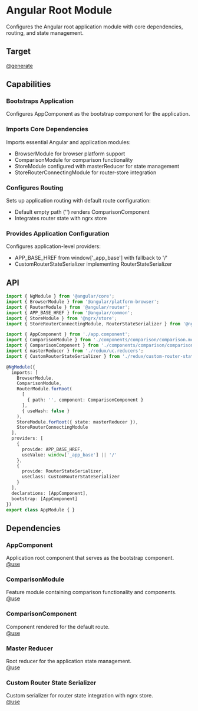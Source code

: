 # Angular Root Module

Configures the Angular root application module with core dependencies, routing, and state management.

## Target

[@generate](../../src/app/app.module.ts)

## Capabilities

### Bootstraps Application

Configures AppComponent as the bootstrap component for the application.

### Imports Core Dependencies

Imports essential Angular and application modules:
- BrowserModule for browser platform support
- ComparisonModule for comparison functionality
- StoreModule configured with masterReducer for state management
- StoreRouterConnectingModule for router-store integration

### Configures Routing

Sets up application routing with default route configuration:
- Default empty path ('') renders ComparisonComponent
- Integrates router state with ngrx store

### Provides Application Configuration

Configures application-level providers:
- APP_BASE_HREF from window['_app_base'] with fallback to '/'
- CustomRouterStateSerializer implementing RouterStateSerializer

## API

```typescript { .api }
import { NgModule } from '@angular/core';
import { BrowserModule } from '@angular/platform-browser';
import { RouterModule } from '@angular/router';
import { APP_BASE_HREF } from '@angular/common';
import { StoreModule } from '@ngrx/store';
import { StoreRouterConnectingModule, RouterStateSerializer } from '@ngrx/router-store';

import { AppComponent } from './app.component';
import { ComparisonModule } from './components/comparison/comparison.module';
import { ComparisonComponent } from './components/comparison/comparison.component';
import { masterReducer } from './redux/uc.reducers';
import { CustomRouterStateSerializer } from './redux/custom-router-state-serializer';

@NgModule({
  imports: [
    BrowserModule,
    ComparisonModule,
    RouterModule.forRoot(
      [
        { path: '', component: ComparisonComponent }
      ],
      { useHash: false }
    ),
    StoreModule.forRoot({ state: masterReducer }),
    StoreRouterConnectingModule
  ],
  providers: [
    {
      provide: APP_BASE_HREF,
      useValue: window['_app_base'] || '/'
    },
    {
      provide: RouterStateSerializer,
      useClass: CustomRouterStateSerializer
    }
  ],
  declarations: [AppComponent],
  bootstrap: [AppComponent]
})
export class AppModule { }
```

## Dependencies

### AppComponent  
Application root component that serves as the bootstrap component.  
[@use](./app.component)

### ComparisonModule  
Feature module containing comparison functionality and components.  
[@use](./components/comparison/comparison.module)

### ComparisonComponent  
Component rendered for the default route.  
[@use](./components/comparison/comparison.component)

### Master Reducer  
Root reducer for the application state management.  
[@use](./redux/uc.reducers)

### Custom Router State Serializer  
Custom serializer for router state integration with ngrx store.  
[@use](./redux/custom-router-state-serializer)